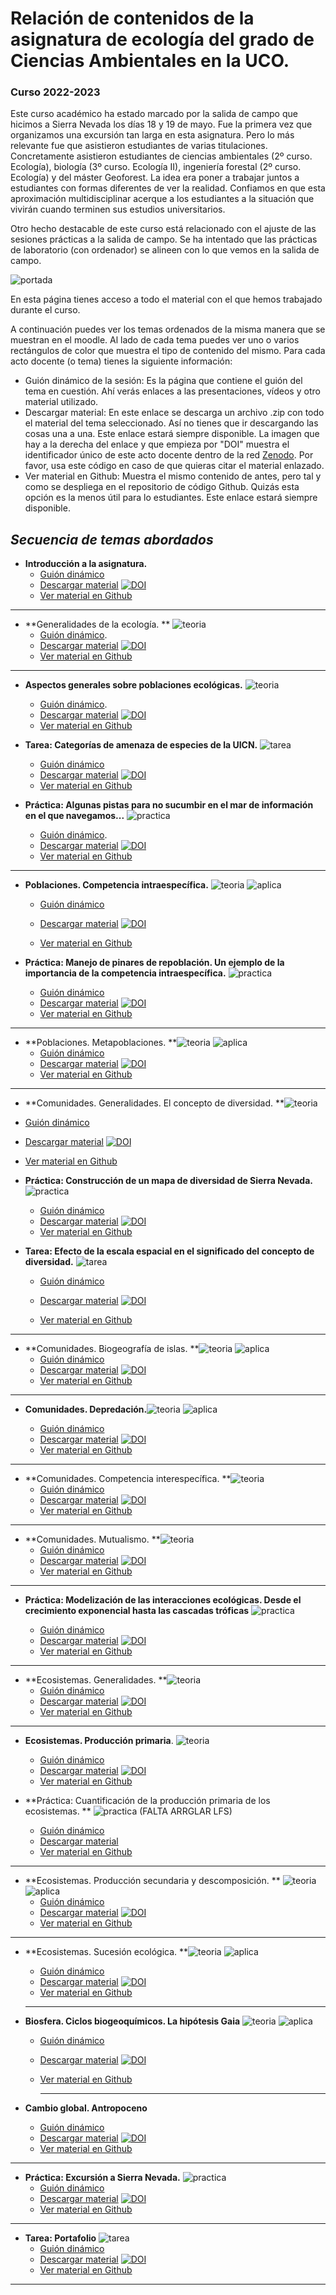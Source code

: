 #  Relación de contenidos de la asignatura de **ecología** del grado de Ciencias Ambientales en la UCO.

### Curso 2022-2023

Este curso académico ha estado marcado por la salida de campo que hicimos a Sierra Nevada los días 18 y 19 de mayo. Fue la primera vez que organizamos una excursión tan larga en esta asignatura. Pero lo más relevante fue que asistieron estudiantes de varias titulaciones. Concretamente asistieron estudiantes de ciencias ambientales (2º curso. Ecología), biología (3º curso. Ecología II), ingeniería forestal (2º curso. Ecología) y del máster Geoforest. La idea era poner a trabajar juntos a estudiantes con formas diferentes de ver la realidad. Confiamos en que esta aproximación multidisciplinar acerque a los estudiantes a la situación que vivirán cuando terminen sus estudios universitarios. 

Otro hecho destacable de este curso está relacionado con el ajuste de las sesiones prácticas a la salida de campo. Se ha intentado que las prácticas de laboratorio (con ordenador) se alineen con lo que vemos en la salida de campo. 

![portada](https://github.com/aprendiendo-cosas/ecologia_CCAA_UCO/raw/master/imagenes/portada_2022_2023.JPG)



En esta página tienes acceso a todo el material con el que hemos trabajado durante el curso. 

A continuación puedes ver los temas ordenados de la misma manera que se muestran en el moodle. Al lado de cada tema puedes ver uno o varios rectángulos de color que muestra el tipo de contenido del mismo. Para cada acto docente (o tema) tienes la siguiente información:
+ Guión dinámico de la sesión: Es la página que contiene el guión del tema en cuestión. Ahí verás enlaces a las presentaciones, vídeos y otro material utilizado.  
+ Descargar material: En este enlace se descarga un archivo .zip con todo el material del tema seleccionado. Así no tienes que ir descargando las cosas una a una. Este enlace estará siempre disponible. La imagen que hay a la derecha del enlace y que empieza por "DOI" muestra el identificador único de este acto docente dentro de la red [Zenodo](https://zenodo.org/). Por favor, usa este código en caso de que quieras citar el material enlazado.
+ Ver material en Github: Muestra el mismo contenido de antes, pero tal y como se despliega en el repositorio de código Github. Quizás esta opción es la menos útil para lo estudiantes. Este enlace estará siempre disponible.




## *Secuencia de temas abordados* 

+ **Introducción a la asignatura.** 
  + [Guión dinámico](https://rawcdn.githack.com/aprendiendo-cosas/Te_intro_asignatura_ecologia_ccaa/2022___2023/guion_introduccion_asignatura.html)
  + [Descargar material](https://zenodo.org/record/7671245/files/aprendiendo-cosas/Te_intro_asignatura_ecologia_ccaa-2022___2023.zip?download=1) [![DOI](https://zenodo.org/badge/DOI/10.5281/zenodo.7671245.svg)](https://doi.org/10.5281/zenodo.7671245)
  + [Ver material en Github](https://github.com/aprendiendo-cosas/Te_intro_asignatura_ecologia_ccaa/tree/2022___2023) 
***

+ **Generalidades de la ecología. ** <img src="https://github.com/aprendiendo-cosas/ecologia_CCAA_UCO/raw/master/imagenes/teoria.png" alt="teoria" style="zoom:100%;" /> 
  + [Guión dinámico](https://rawcdn.githack.com/aprendiendo-cosas/Te_generalidades_ecologia_ccaa/2022_2023/guion_generalidades_ecologia.html). 
  + [Descargar material](https://zenodo.org/record/7671491/files/aprendiendo-cosas/Te_generalidades_ecologia_ccaa-2022_2023.zip?download=1) [![DOI](https://zenodo.org/badge/DOI/10.5281/zenodo.7671491.svg)](https://doi.org/10.5281/zenodo.7671491)
  + [Ver material en Github](https://github.com/aprendiendo-cosas/Te_generalidades_ecologia_ccaa/tree/2022_2023)

***
+ **Aspectos generales sobre poblaciones ecológicas.** <img src="https://github.com/aprendiendo-cosas/ecologia_CCAA_UCO/raw/master/imagenes/teoria.png" alt="teoria" style="zoom:100%;" /> 
  + [Guión dinámico](https://rawcdn.githack.com/aprendiendo-cosas/Te_poblaciones_ecologia_ccaa/2022_2023/guion_poblaciones_general.html). 
  + [Descargar material](https://zenodo.org/record/7690525/files/aprendiendo-cosas/Te_poblaciones_ecologia_ccaa-2022_2023.zip?download=1) [![DOI](https://zenodo.org/badge/DOI/10.5281/zenodo.7690525.svg)](https://doi.org/10.5281/zenodo.7690525)
  + [Ver material en Github](https://github.com/aprendiendo-cosas/Te_poblaciones_ecologia_ccaa/tree/2022_2023)

+ **Tarea: Categorías de amenaza de especies de la UICN.** <img src="https://github.com/aprendiendo-cosas/ecologia_CCAA_UCO/raw/master/imagenes/tarea.png" alt="tarea" style="zoom:100%;" /> 
  + [Guión dinámico](https://rawcdn.githack.com/aprendiendo-cosas/A_sp_amenazadas_ecologia_ccaa/2022_2023/guion_actividad_UICN.html)
  + [Descargar material](https://zenodo.org/record/7689023/files/aprendiendo-cosas/A_sp_amenazadas_ecologia_ccaa-2022_2023.zip?download=1) [![DOI](https://zenodo.org/badge/DOI/10.5281/zenodo.7689023.svg)](https://doi.org/10.5281/zenodo.7689023)
  +  [Ver material en Github](https://github.com/aprendiendo-cosas/A_sp_amenazadas_ecologia_ccaa/tree/2022_2023)




+ **Práctica: Algunas pistas para no sucumbir en el mar de información en el que navegamos...** <img src="https://github.com/aprendiendo-cosas/ecologia_CCAA_UCO/raw/master/imagenes/practica.png" alt="practica" style="zoom:100%;" /> 
  + [Guión dinámico](https://rawcdn.githack.com/aprendiendo-cosas/P_biblio_ecologia_ccaa/2022_2023/guion_practica_biblio.html). 
  + [Descargar material](https://zenodo.org/record/8043705/files/aprendiendo-cosas/P_biblio_ecologia_ccaa-2022_2023.zip?download=1) [![DOI](https://zenodo.org/badge/DOI/10.5281/zenodo.8043705.svg)](https://doi.org/10.5281/zenodo.8043705)
  + [Ver material en Github](https://github.com/aprendiendo-cosas/P_biblio_ecologia_ccaa/tree/2022_2023)


***
+ **Poblaciones. Competencia intraespecífica.** <img src="https://github.com/aprendiendo-cosas/ecologia_CCAA_UCO/raw/master/imagenes/teoria.png" alt="teoria" style="zoom:100%;" /> <img src="https://github.com/aprendiendo-cosas/ecologia_CCAA_UCO/raw/master/imagenes/aplicacion.png" alt="aplica" style="zoom:100%;" />
  
  + [Guión dinámico](https://rawcdn.githack.com/aprendiendo-cosas/Te_poblaciones_comp_intra_ecologia_ccaa/2022-2023/guion_competencia_intraespecifica.html) 
  
  + [Descargar material](https://zenodo.org/record/7702113/files/aprendiendo-cosas/Te_poblaciones_comp_intra_ecologia_ccaa-2022-2023.zip?download=1) [![DOI](https://zenodo.org/badge/DOI/10.5281/zenodo.7702113.svg)](https://doi.org/10.5281/zenodo.7702113)
  
  + [Ver material en Github](https://github.com/aprendiendo-cosas/Te_poblaciones_comp_intra_ecologia_ccaa/tree/2022-2023)
  
    
  
+ **Práctica: Manejo de pinares de repoblación. Un ejemplo de la importancia de la competencia intraespecífica.** <img src="https://github.com/aprendiendo-cosas/ecologia_CCAA_UCO/raw/master/imagenes/practica.png" alt="practica" style="zoom:100%;" /> 
  
  + [Guión dinámico](https://rawcdn.githack.com/aprendiendo-cosas/P_comp_intra_ecologia_CCAA/2022-2023/guion_competencia_intraespecifica_pinares.html) 
  + [Descargar material](https://zenodo.org/record/7754035/files/aprendiendo-cosas/P_comp_intra_ecologia_CCAA-2022-2023.zip?download=1) [![DOI](https://zenodo.org/badge/DOI/10.5281/zenodo.7754035.svg)](https://doi.org/10.5281/zenodo.7754035)
  + [Ver material en Github](https://github.com/aprendiendo-cosas/P_comp_intra_ecologia_CCAA/tree/2022-2023) 
***


+ **Poblaciones. Metapoblaciones. **<img src="https://github.com/aprendiendo-cosas/ecologia_CCAA_UCO/raw/master/imagenes/teoria.png" alt="teoria" style="zoom:100%;" /> <img src="https://github.com/aprendiendo-cosas/ecologia_CCAA_UCO/raw/master/imagenes/aplicacion.png" alt="aplica" style="zoom:100%;" />
  + [Guión dinámico](https://rawcdn.githack.com/aprendiendo-cosas/Te_metapoblaciones_ecologia_ccaa/2022-2023/guion_metapoblaciones.html)
  + [Descargar material](https://zenodo.org/record/7713555/files/aprendiendo-cosas/Te_metapoblaciones_ecologia_ccaa-2022-2023.zip?download=1) [![DOI](https://zenodo.org/badge/DOI/10.5281/zenodo.7713555.svg)](https://doi.org/10.5281/zenodo.7713555)
  + [Ver material en Github](https://github.com/aprendiendo-cosas/Te_metapoblaciones_ecologia_ccaa/tree/2022-2023)
***

+  **Comunidades. Generalidades. El concepto de diversidad. **<img src="https://github.com/aprendiendo-cosas/ecologia_CCAA_UCO/raw/master/imagenes/teoria.png" alt="teoria" style="zoom:100%;" />
  + [Guión dinámico](https://rawcdn.githack.com/aprendiendo-cosas/Te_comunidades_diversidad_ecologia_ccaa/2022-2023/guion_comunidades_diversidad.html)
  + [Descargar material](https://zenodo.org/record/7754027/files/aprendiendo-cosas/Te_comunidades_diversidad_ecologia_ccaa-2022-2023.zip?download=1) [![DOI](https://zenodo.org/badge/DOI/10.5281/zenodo.7754027.svg)](https://doi.org/10.5281/zenodo.7754027)
  + [Ver material en Github](https://github.com/aprendiendo-cosas/Te_comunidades_diversidad_ecologia_ccaa/tree/2022-2023)


+ **Práctica: Construcción de un mapa de diversidad de Sierra Nevada.** <img src="https://github.com/aprendiendo-cosas/ecologia_CCAA_UCO/raw/master/imagenes/practica.png" alt="practica" style="zoom:100%;" /> 
  + [Guión dinámico](https://rawcdn.githack.com/aprendiendo-cosas/P_shannon_ecologia_ccaa/2022_2023/guion_practica_mapa_biodiversidad.html)
  + [Descargar material](https://zenodo.org/record/7813783/files/aprendiendo-cosas/P_shannon_ecologia_ccaa-2022_2023.zip?download=1) [![DOI](https://zenodo.org/badge/DOI/10.5281/zenodo.7813783.svg)](https://doi.org/10.5281/zenodo.7813783)
  + [Ver material en Github](https://github.com/aprendiendo-cosas/P_shannon_ecologia_ccaa/tree/2022_2023)

+ **Tarea: Efecto de la escala espacial en el significado del concepto de diversidad.** <img src="https://github.com/aprendiendo-cosas/ecologia_CCAA_UCO/raw/master/imagenes/tarea.png" alt="tarea" style="zoom:100%;" /> 

    + [Guión dinámico](https://rawcdn.githack.com/aprendiendo-cosas/A_escalas_shannon_Andalucia_ecologia_ccaa/2022-2023/guion_actividad_escalas_biodiversidad.html)

    + [Descargar material](https://zenodo.org/record/7786915/files/aprendiendo-cosas/A_escalas_shannon_Andalucia_ecologia_ccaa-2022-2023.zip?download=1) [![DOI](https://zenodo.org/badge/DOI/10.5281/zenodo.7786915.svg)](https://doi.org/10.5281/zenodo.7786915)

    + [Ver material en Github](https://github.com/aprendiendo-cosas/A_escalas_shannon_Andalucia_ecologia_ccaa/tree/2022-2023)


***

+ **Comunidades. Biogeografía de islas. **<img src="https://github.com/aprendiendo-cosas/ecologia_CCAA_UCO/raw/master/imagenes/teoria.png" alt="teoria" style="zoom:100%;" /> <img src="https://github.com/aprendiendo-cosas/ecologia_CCAA_UCO/raw/master/imagenes/aplicacion.png" alt="aplica" style="zoom:100%;" />
  + [Guión dinámico](https://rawcdn.githack.com/aprendiendo-cosas/Te_comunidades_biogeo_islas_ecologia_ccaa/2022-2023/guion_comunidades_biogeografia_islas.html)
  + [Descargar material](https://zenodo.org/record/7838176/files/aprendiendo-cosas/Te_comunidades_biogeo_islas_ecologia_ccaa-2022-2023.zip?download=1) [![DOI](https://zenodo.org/badge/DOI/10.5281/zenodo.7838176.svg)](https://doi.org/10.5281/zenodo.7838176)
  + [Ver material en Github](https://github.com/aprendiendo-cosas/Te_comunidades_biogeo_islas_ecologia_ccaa/tree/2022-2023)

***

+ **Comunidades. Depredación.**<img src="https://github.com/aprendiendo-cosas/ecologia_CCAA_UCO/raw/master/imagenes/teoria.png" alt="teoria" style="zoom:100%;" /> <img src="https://github.com/aprendiendo-cosas/ecologia_CCAA_UCO/raw/master/imagenes/aplicacion.png" alt="aplica" style="zoom:100%;" />
  
  + [Guión dinámico](https://rawcdn.githack.com/aprendiendo-cosas/Te_depredacion_ecologia_ccaa/2022-2023/guion_depredacion.html)
  + [Descargar material](https://zenodo.org/record/7831941/files/aprendiendo-cosas/Te_depredacion_ecologia_ccaa-2022-2023.zip?download=1) [![DOI](https://zenodo.org/badge/DOI/10.5281/zenodo.7831941.svg)](https://doi.org/10.5281/zenodo.7831941)
  + [Ver material en Github](https://github.com/aprendiendo-cosas/Te_depredacion_ecologia_ccaa/tree/2022-2023)
***

+ **Comunidades. Competencia interespecífica. **<img src="https://github.com/aprendiendo-cosas/ecologia_CCAA_UCO/raw/master/imagenes/teoria.png" alt="teoria" style="zoom:100%;" /> 
  + [Guión dinámico](https://rawcdn.githack.com/aprendiendo-cosas/Te_comp_inter_ecologia_ccaa/2022__2023/guion_competencia_interespecifica.html)
  + [Descargar material](https://zenodo.org/record/7871723/files/aprendiendo-cosas/Te_comp_inter_ecologia_ccaa-2022__2023.zip?download=1) [![DOI](https://zenodo.org/badge/DOI/10.5281/zenodo.7871723.svg)](https://doi.org/10.5281/zenodo.7871723)
  + [Ver material en Github](https://github.com/aprendiendo-cosas/Te_comp_inter_ecologia_ccaa/tree/2022__2023)
***


+ **Comunidades. Mutualismo. **<img src="https://github.com/aprendiendo-cosas/ecologia_CCAA_UCO/raw/master/imagenes/teoria.png" alt="teoria" style="zoom:100%;" /> 
  + [Guión dinámico](https://rawcdn.githack.com/aprendiendo-cosas/Te_mutualismo_ecologia_ccaa/2021-2022/guion_mutualismo.html)
  + [Descargar material](https://zenodo.org/record/6540394/files/aprendiendo-cosas/Te_mutualismo_ecologia_ccaa-2021-2022.zip?download=1) [![DOI](https://zenodo.org/badge/DOI/10.5281/zenodo.6540394.svg)](https://doi.org/10.5281/zenodo.6540394)  
  + [Ver material en Github](https://github.com/aprendiendo-cosas/Te_mutualismo_ecologia_ccaa/tree/2021-2022)

***
+ **Práctica: Modelización de las interacciones ecológicas. Desde el crecimiento exponencial hasta las cascadas tróficas**  <img src="https://github.com/aprendiendo-cosas/ecologia_CCAA_UCO/raw/master/imagenes/practica.png" alt="practica" style="zoom:100%;" /> 

  + [Guión dinámico](https://rawcdn.githack.com/aprendiendo-cosas/P_modelizacion_interacciones_ecologia_ccaa/2022-2023/guion_practica_modelizacion.html)
  + [Descargar material](https://zenodo.org/record/7871759/files/aprendiendo-cosas/P_modelizacion_interacciones_ecologia_ccaa-2022-2023.zip?download=1) [![DOI](https://zenodo.org/badge/DOI/10.5281/zenodo.7871759.svg)](https://doi.org/10.5281/zenodo.7871759)
  + [Ver material en Github](https://github.com/aprendiendo-cosas/P_modelizacion_interacciones_ecologia_ccaa/tree/2022-2023)

***
+ **Ecosistemas. Generalidades. **<img src="https://github.com/aprendiendo-cosas/ecologia_CCAA_UCO/raw/master/imagenes/teoria.png" alt="teoria" style="zoom:100%;" /> 
  + [Guión dinámico](https://rawcdn.githack.com/aprendiendo-cosas/Te_ecosistemas_ecologia_ccaa/2021-2022/guion_ecosistemas.html)
  + [Descargar material](https://zenodo.org/record/6540440/files/aprendiendo-cosas/Te_ecosistemas_ecologia_ccaa-2021-2022.zip?download=1) [![DOI](https://zenodo.org/badge/DOI/10.5281/zenodo.6540440.svg)](https://doi.org/10.5281/zenodo.6540440)
  + [Ver material en Github](https://github.com/aprendiendo-cosas/Te_ecosistemas_ecologia_ccaa/tree/2021-2022)

***
+ **Ecosistemas. Producción primaria**. <img src="https://github.com/aprendiendo-cosas/ecologia_CCAA_UCO/raw/master/imagenes/teoria.png" alt="teoria" style="zoom:100%;" /> 
  + [Guión dinámico](https://rawcdn.githack.com/aprendiendo-cosas/Te_ecosistemas_prod_primaria_ecologia_ccaa/2021-2022/guion_produccion_primaria.html)
  + [Descargar material](https://zenodo.org/record/6543445/files/aprendiendo-cosas/Te_ecosistemas_prod_primaria_ecologia_ccaa-2021-2022.zip?download=1) [![DOI](https://zenodo.org/badge/DOI/10.5281/zenodo.6543445.svg)](https://doi.org/10.5281/zenodo.6543445)
  + [Ver material en Github](https://github.com/aprendiendo-cosas/Te_ecosistemas_prod_primaria_ecologia_ccaa/tree/2021-2022)

+ **Práctica: Cuantificación de la producción primaria de los ecosistemas. ** <img src="https://github.com/aprendiendo-cosas/ecologia_CCAA_UCO/raw/master/imagenes/practica.png" alt="practica" style="zoom:100%;" /> (FALTA ARRGLAR LFS)
  + [Guión dinámico](https://rawcdn.githack.com/aprendiendo-cosas/P_NDVI_ecologia_ccaa/2022_2023/guion_ndvi.html)
  + [Descargar material](https://github.com/aprendiendo-cosas/P_NDVI_ecologia_ccaa/archive/refs/tags/2022_2023.zip)
  + [Ver material en Github](https://github.com/aprendiendo-cosas/P_NDVI_ecologia_ccaa/tree/2022_2023)

***

+ **Ecosistemas. Producción secundaria y descomposición. ** <img src="https://github.com/aprendiendo-cosas/ecologia_CCAA_UCO/raw/master/imagenes/teoria.png" alt="teoria" style="zoom:100%;" /> <img src="https://github.com/aprendiendo-cosas/ecologia_CCAA_UCO/raw/master/imagenes/aplicacion.png" alt="aplica" style="zoom:100%;" />
  + [Guión dinámico](https://rawcdn.githack.com/aprendiendo-cosas/Te_ecosistemas_prod_sec_descomp_ecologia_ccaa/2021-2022/guion_prod_secundaria_descomposicion.html)
  + [Descargar material](https://zenodo.org/record/6634407/files/aprendiendo-cosas/Te_ecosistemas_prod_sec_descomp_ecologia_ccaa-2021-2022.zip?download=1) [![DOI](https://zenodo.org/badge/DOI/10.5281/zenodo.6634407.svg)](https://doi.org/10.5281/zenodo.6634407)
  + [Ver material en Github](https://github.com/aprendiendo-cosas/Te_ecosistemas_prod_sec_descomp_ecologia_ccaa/tree/2021-2022)
***
+ **Ecosistemas. Sucesión ecológica. **<img src="https://github.com/aprendiendo-cosas/ecologia_CCAA_UCO/raw/master/imagenes/teoria.png" alt="teoria" style="zoom:100%;" /> <img src="https://github.com/aprendiendo-cosas/ecologia_CCAA_UCO/raw/master/imagenes/aplicacion.png" alt="aplica" style="zoom:100%;" />

  + [Guión dinámico](https://rawcdn.githack.com/aprendiendo-cosas/Te_ecosistemas_sucesion_ecologia_ccaa/2021-2022/guion_sucesion.html)
  + [Descargar material](https://zenodo.org/record/6634345/files/aprendiendo-cosas/Te_ecosistemas_sucesion_ecologia_ccaa-2021-2022.zip?download=1) [![DOI](https://zenodo.org/badge/DOI/10.5281/zenodo.6634345.svg)](https://doi.org/10.5281/zenodo.6634345)
  + [Ver material en Github](https://github.com/aprendiendo-cosas/Te_ecosistemas_sucesion_ecologia_ccaa/tree/2021-2022)

  ***

+ **Biosfera. Ciclos biogeoquímicos. La hipótesis Gaia** <img src="https://github.com/aprendiendo-cosas/ecologia_CCAA_UCO/raw/master/imagenes/teoria.png" alt="teoria" style="zoom:100%;" /> <img src="https://github.com/aprendiendo-cosas/ecologia_CCAA_UCO/raw/master/imagenes/aplicacion.png" alt="aplica" style="zoom:100%;" />


  + [Guión dinámico](https://rawcdn.githack.com/aprendiendo-cosas/Te_ciclos_biogeo_ecologia_ccaa/2021--2022/guion_ciclos_biogeoquimicos.html)


  + [Descargar material](https://zenodo.org/record/6634365/files/aprendiendo-cosas/Te_ciclos_biogeo_ecologia_ccaa-2021--2022.zip?download=1) [![DOI](https://zenodo.org/badge/DOI/10.5281/zenodo.6634365.svg)](https://doi.org/10.5281/zenodo.6634365)


  + [Ver material en Github](https://github.com/aprendiendo-cosas/Te_ciclos_biogeo_ecologia_ccaa/tree/2021--2022)
    
    ***



+ **Cambio global. Antropoceno**
    + [Guión dinámico](https://rawcdn.githack.com/aprendiendo-cosas/Te_cambio_global_ecologia_ccaa/2021-2022/guion_cambio_global.html)
    + [Descargar material](https://zenodo.org/record/6634374/files/aprendiendo-cosas/Te_cambio_global_ecologia_ccaa-2021-2022.zip?download=1) [![DOI](https://zenodo.org/badge/DOI/10.5281/zenodo.6634374.svg)](https://doi.org/10.5281/zenodo.6634374)
    + [Ver material en Github](https://github.com/aprendiendo-cosas/Te_cambio_global_ecologia_ccaa/tree/2021-2022)

***

+ **Práctica: Excursión a Sierra Nevada.**  <img src="https://github.com/aprendiendo-cosas/ecologia_CCAA_UCO/raw/master/imagenes/practica.png" alt="practica" style="zoom:100%;" /> 
  + [Guión dinámico](https://rawcdn.githack.com/aprendiendo-cosas/C_sierra_nevada_ecologia_ccaa/2022-2023/guion_salida_sierra_nevada.html)
  + [Descargar material](https://zenodo.org/records/10679979/files/aprendiendo-cosas/C_sierra_nevada_ecologia_ccaa-2022-2023.zip?download=1) [![DOI](https://zenodo.org/badge/DOI/10.5281/zenodo.10679979.svg)](https://doi.org/10.5281/zenodo.10679979)
  + [Ver material en Github](https://github.com/aprendiendo-cosas/C_sierra_nevada_ecologia_ccaa/tree/2022-2023)

***
+ **Tarea: Portafolio**  <img src="https://github.com/aprendiendo-cosas/ecologia_CCAA_UCO/raw/master/imagenes/tarea.png" alt="tarea" style="zoom:100%;" /> 
  + [Guión dinámico](https://rawcdn.githack.com/aprendiendo-cosas/T_portafolio_ecologia_ccaa/2022-2023/guion_portafolio.html)
  + [Descargar material](https://zenodo.org/record/7764988/files/aprendiendo-cosas/T_portafolio_ecologia_ccaa-2022-2023.zip?download=1) [![DOI](https://zenodo.org/badge/DOI/10.5281/zenodo.7764988.svg)](https://doi.org/10.5281/zenodo.7764988)
  + [Ver material en Github](https://github.com/aprendiendo-cosas/T_portafolio_ecologia_ccaa/tree/2022-2023)
***
